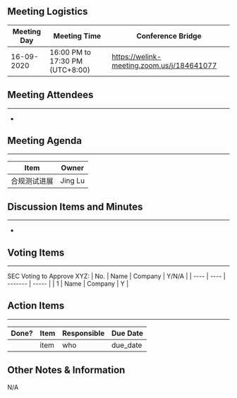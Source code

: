 ## Meeting Logistics

| Meeting Day | Meeting Time                    | Conference Bridge                          |
| ----------- | ------------------------------- | ------------------------------------------ |
| 16-09-2020  | 16:00 PM to 17:30 PM (UTC+8:00) | https://welink-meeting.zoom.us/j/184641077 |

## Meeting Attendees
** **
- 


## Meeting Agenda

** **
| Item                               | Owner  |
| ---------------------------------- | ------ |
| 合规测试进展     | Jing Lu |


## Discussion Items and Minutes

** **
-
## Voting Items

** **
SEC Voting to Approve XYZ:
| No.  | Name | Company | Y/N/A |
| ---- | ---- | ------- | ----- |
| 1    | Name | Company | Y     |

## Action Items
** **
| Done? | Item | Responsible | Due Date |
| ----- | ---- | ----------- | -------- |
|       | item | who         | due_date |

## Other Notes & Information
N/A